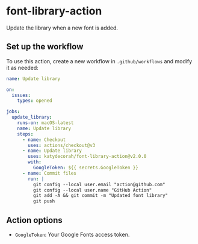 # font-library-action

Update the library when a new font is added.

<!-- START GENERATED DOCUMENTATION -->

## Set up the workflow

To use this action, create a new workflow in `.github/workflows` and modify it as needed:

```yml
name: Update library

on:
  issues:
    types: opened

jobs:
  update_library:
    runs-on: macOS-latest
    name: Update library
    steps:
      - name: Checkout
        uses: actions/checkout@v3
      - name: Update library
        uses: katydecorah/font-library-action@v2.0.0
        with:
          GoogleToken: ${{ secrets.GoogleToken }}
      - name: Commit files
        run: |
          git config --local user.email "action@github.com"
          git config --local user.name "GitHub Action"
          git add -A && git commit -m "Updated font library"
          git push
```

## Action options

- `GoogleToken`: Your Google Fonts access token.

<!-- END GENERATED DOCUMENTATION -->
